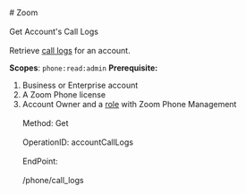 <br>#     Zoom</br>
<br>Get Account's Call Logs</br>
<br>Retrieve [call logs](https://support.zoom.us/hc/en-us/articles/360021114452-Viewing-Call-Logs) for an account. 

**Scopes**: `phone:read:admin` 
**Prerequisite:**
1. Business or Enterprise account
2. A Zoom Phone license
3. Account Owner and a [role](https://support.zoom.us/hc/en-us/articles/115001078646-Role-Based-Access-Control) with Zoom Phone Management</br>
<br>Method: Get</br>
<br>OperationID: accountCallLogs</br>
<br>EndPoint:</br>
<br>/phone/call_logs</br>
